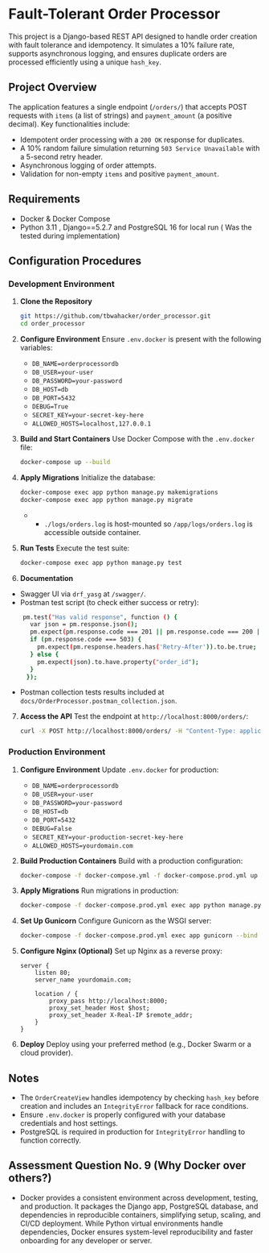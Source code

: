 # Fault-Tolerant Order Processor

This project is a Django-based REST API designed to handle order creation with fault tolerance and idempotency. It simulates a 10% failure rate, supports asynchronous logging, and ensures duplicate orders are processed efficiently using a unique `hash_key`.

## Project Overview

The application features a single endpoint (`/orders/`) that accepts POST requests with `items` (a list of strings) and `payment_amount` (a positive decimal). Key functionalities include:
- Idempotent order processing with a `200 OK` response for duplicates.
- A 10% random failure simulation returning `503 Service Unavailable` with a 5-second retry header.
- Asynchronous logging of order attempts.
- Validation for non-empty `items` and positive `payment_amount`.

## Requirements
- Docker & Docker Compose
- Python 3.11 , Django==5.2.7 and PostgreSQL 16 for local run ( Was the tested during implementation)


## Configuration Procedures

### Development Environment

1. **Clone the Repository**
   ```bash
   git https://github.com/tbwahacker/order_processor.git
   cd order_processor
   ```

2. **Configure Environment**
   Ensure `.env.docker` is present with the following variables:
   - `DB_NAME=orderprocessordb`
   - `DB_USER=your-user`
   - `DB_PASSWORD=your-password`
   - `DB_HOST=db`
   - `DB_PORT=5432`
   - `DEBUG=True`
   - `SECRET_KEY=your-secret-key-here`
   - `ALLOWED_HOSTS=localhost,127.0.0.1`

3. **Build and Start Containers**
   Use Docker Compose with the `.env.docker` file:
   ```bash
   docker-compose up --build
   ```

4. **Apply Migrations**
   Initialize the database:
   ```bash
   docker-compose exec app python manage.py makemigrations
   docker-compose exec app python manage.py migrate
   ```
   - - `./logs/orders.log` is host-mounted so `/app/logs/orders.log` is accessible outside container.

5. **Run Tests**
   Execute the test suite:
   ```bash
   docker-compose exec app python manage.py test
   ```

6. **Documentation**
- Swagger UI via `drf_yasg` at `/swagger/`.
- Postman test script (to check either success or retry):
```bash
    pm.test("Has valid response", function () {
      var json = pm.response.json();
      pm.expect(pm.response.code === 201 || pm.response.code === 200 || pm.response.code === 503).to.be.true;
      if (pm.response.code === 503) {
        pm.expect(pm.response.headers.has('Retry-After')).to.be.true;
      } else {
        pm.expect(json).to.have.property("order_id");
      }
     });
```
 - Postman collection tests results included at `docs/OrderProcessor.postman_collection.json`.

7. **Access the API**
   Test the endpoint at `http://localhost:8000/orders/`:
   ```bash
   curl -X POST http://localhost:8000/orders/ -H "Content-Type: application/json" -d '{"items": ["item1", "item2"], "payment_amount": 100.50}'
   ```

### Production Environment

1. **Configure Environment**
   Update `.env.docker` for production:
   - `DB_NAME=orderprocessordb`
   - `DB_USER=your-user`
   - `DB_PASSWORD=your-password`
   - `DB_HOST=db`
   - `DB_PORT=5432`
   - `DEBUG=False`
   - `SECRET_KEY=your-production-secret-key-here`
   - `ALLOWED_HOSTS=yourdomain.com`

2. **Build Production Containers**
   Build with a production configuration:
   ```bash
   docker-compose -f docker-compose.yml -f docker-compose.prod.yml up --build
   ```

3. **Apply Migrations**
   Run migrations in production:
   ```bash
   docker-compose -f docker-compose.prod.yml exec app python manage.py migrate
   ```

4. **Set Up Gunicorn**
   Configure Gunicorn as the WSGI server:
   ```bash
   docker-compose -f docker-compose.prod.yml exec app gunicorn --bind 0.0.0.0:8000 order_processor.wsgi:application
   ```

5. **Configure Nginx (Optional)**
   Set up Nginx as a reverse proxy:
   ```nginx
   server {
       listen 80;
       server_name yourdomain.com;

       location / {
           proxy_pass http://localhost:8000;
           proxy_set_header Host $host;
           proxy_set_header X-Real-IP $remote_addr;
       }
   }
   ```

6. **Deploy**
   Deploy using your preferred method (e.g., Docker Swarm or a cloud provider).

## Notes
- The `OrderCreateView` handles idempotency by checking `hash_key` before creation and includes an `IntegrityError` fallback for race conditions.
- Ensure `.env.docker` is properly configured with your database credentials and host settings.
- PostgreSQL is required in production for `IntegrityError` handling to function correctly.

## Assessment Question No. 9 (Why Docker over others?)
- Docker provides a consistent environment across development, testing, and production.
It packages the Django app, PostgreSQL database, and dependencies in reproducible containers, simplifying setup, scaling, and CI/CD deployment.
While Python virtual environments handle dependencies, Docker ensures system-level reproducibility and faster onboarding for any developer or server.

